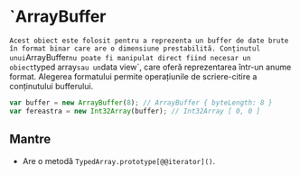 # `ArrayBuffer
`
Acest obiect este folosit pentru a reprezenta un buffer de date brute în format binar care are o dimensiune prestabilită. Conținutul unui `ArrayBuffer` nu poate fi manipulat direct fiind necesar un obiect `typed array` sau un `data view`, care oferă reprezentarea într-un anume format. Alegerea formatului permite operațiunile de scriere-citire a conținutului bufferului.

```javascript
var buffer = new ArrayBuffer(8); // ArrayBuffer { byteLength: 8 }
var fereastra = new Int32Array(buffer); // Int32Array [ 0, 0 ]
```

## Mantre

- Are o metodă `TypedArray.prototype[@@iterator]()`.
